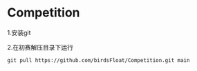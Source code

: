 # Competition

1.安装git

2.在初赛解压目录下运行
```
git pull https://github.com/birdsFloat/Competition.git main
```
